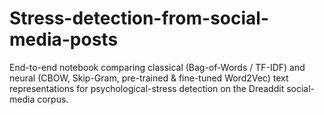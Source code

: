 # Stress-detection-from-social-media-posts
End-to-end notebook comparing classical (Bag-of-Words / TF-IDF) and neural (CBOW, Skip-Gram, pre-trained &amp; fine-tuned Word2Vec) text representations for psychological-stress detection on the Dreaddit social-media corpus.
